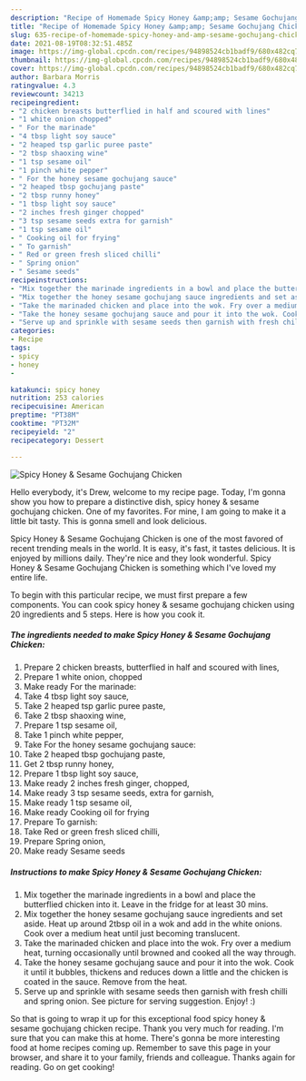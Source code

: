 ```yaml
---
description: "Recipe of Homemade Spicy Honey &amp;amp; Sesame Gochujang Chicken"
title: "Recipe of Homemade Spicy Honey &amp;amp; Sesame Gochujang Chicken"
slug: 635-recipe-of-homemade-spicy-honey-and-amp-sesame-gochujang-chicken
date: 2021-08-19T08:32:51.485Z
image: https://img-global.cpcdn.com/recipes/94898524cb1badf9/680x482cq70/spicy-honey-sesame-gochujang-chicken-recipe-main-photo.jpg
thumbnail: https://img-global.cpcdn.com/recipes/94898524cb1badf9/680x482cq70/spicy-honey-sesame-gochujang-chicken-recipe-main-photo.jpg
cover: https://img-global.cpcdn.com/recipes/94898524cb1badf9/680x482cq70/spicy-honey-sesame-gochujang-chicken-recipe-main-photo.jpg
author: Barbara Morris
ratingvalue: 4.3
reviewcount: 34213
recipeingredient:
- "2 chicken breasts butterflied in half and scoured with lines"
- "1 white onion chopped"
- " For the marinade"
- "4 tbsp light soy sauce"
- "2 heaped tsp garlic puree paste"
- "2 tbsp shaoxing wine"
- "1 tsp sesame oil"
- "1 pinch white pepper"
- " For the honey sesame gochujang sauce"
- "2 heaped tbsp gochujang paste"
- "2 tbsp runny honey"
- "1 tbsp light soy sauce"
- "2 inches fresh ginger chopped"
- "3 tsp sesame seeds extra for garnish"
- "1 tsp sesame oil"
- " Cooking oil for frying"
- " To garnish"
- " Red or green fresh sliced chilli"
- " Spring onion"
- " Sesame seeds"
recipeinstructions:
- "Mix together the marinade ingredients in a bowl and place the butterflied chicken into it. Leave in the fridge for at least 30 mins."
- "Mix together the honey sesame gochujang sauce ingredients and set aside. Heat up around 2tbsp oil in a wok and add in the white onions. Cook over a medium heat until just becoming translucent."
- "Take the marinaded chicken and place into the wok. Fry over a medium heat, turning occasionally until browned and cooked all the way through."
- "Take the honey sesame gochujang sauce and pour it into the wok. Cook it until it bubbles, thickens and reduces down a little and the chicken is coated in the sauce. Remove from the heat."
- "Serve up and sprinkle with sesame seeds then garnish with fresh chilli and spring onion. See picture for serving suggestion. Enjoy! :)"
categories:
- Recipe
tags:
- spicy
- honey
- 

katakunci: spicy honey  
nutrition: 253 calories
recipecuisine: American
preptime: "PT38M"
cooktime: "PT32M"
recipeyield: "2"
recipecategory: Dessert

---
```



![Spicy Honey &amp; Sesame Gochujang Chicken](https://img-global.cpcdn.com/recipes/94898524cb1badf9/680x482cq70/spicy-honey-sesame-gochujang-chicken-recipe-main-photo.jpg)

Hello everybody, it's Drew, welcome to my recipe page. Today, I'm gonna show you how to prepare a distinctive dish, spicy honey &amp; sesame gochujang chicken. One of my favorites. For mine, I am going to make it a little bit tasty. This is gonna smell and look delicious.

Spicy Honey &amp; Sesame Gochujang Chicken is one of the most favored of recent trending meals in the world. It is easy, it's fast, it tastes delicious. It is enjoyed by millions daily. They're nice and they look wonderful. Spicy Honey &amp; Sesame Gochujang Chicken is something which I've loved my entire life.




To begin with this particular recipe, we must first prepare a few components. You can cook spicy honey &amp; sesame gochujang chicken using 20 ingredients and 5 steps. Here is how you cook it.

<!--inarticleads1-->

##### The ingredients needed to make Spicy Honey &amp; Sesame Gochujang Chicken:

1. Prepare 2 chicken breasts, butterflied in half and scoured with lines,
1. Prepare 1 white onion, chopped
1. Make ready  For the marinade:
1. Take 4 tbsp light soy sauce,
1. Take 2 heaped tsp garlic puree paste,
1. Take 2 tbsp shaoxing wine,
1. Prepare 1 tsp sesame oil,
1. Take 1 pinch white pepper,
1. Take  For the honey sesame gochujang sauce:
1. Take 2 heaped tbsp gochujang paste,
1. Get 2 tbsp runny honey,
1. Prepare 1 tbsp light soy sauce,
1. Make ready 2 inches fresh ginger, chopped,
1. Make ready 3 tsp sesame seeds, extra for garnish,
1. Make ready 1 tsp sesame oil,
1. Make ready  Cooking oil for frying
1. Prepare  To garnish:
1. Take  Red or green fresh sliced chilli,
1. Prepare  Spring onion,
1. Make ready  Sesame seeds




<!--inarticleads2-->

##### Instructions to make Spicy Honey &amp; Sesame Gochujang Chicken:

1. Mix together the marinade ingredients in a bowl and place the butterflied chicken into it. Leave in the fridge for at least 30 mins.
1. Mix together the honey sesame gochujang sauce ingredients and set aside. Heat up around 2tbsp oil in a wok and add in the white onions. Cook over a medium heat until just becoming translucent.
1. Take the marinaded chicken and place into the wok. Fry over a medium heat, turning occasionally until browned and cooked all the way through.
1. Take the honey sesame gochujang sauce and pour it into the wok. Cook it until it bubbles, thickens and reduces down a little and the chicken is coated in the sauce. Remove from the heat.
1. Serve up and sprinkle with sesame seeds then garnish with fresh chilli and spring onion. See picture for serving suggestion. Enjoy! :)




So that is going to wrap it up for this exceptional food spicy honey &amp; sesame gochujang chicken recipe. Thank you very much for reading. I'm sure that you can make this at home. There's gonna be more interesting food at home recipes coming up. Remember to save this page in your browser, and share it to your family, friends and colleague. Thanks again for reading. Go on get cooking!

